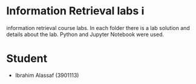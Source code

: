 # Information Retrieval labs ℹ️

information retrieval course labs. In each folder there is a lab solution and details about the lab. Python and Jupyter Notebook were used.


# Student

- Ibrahim Alassaf (3901113)

